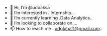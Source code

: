 - 👋 Hi, I’m @uduaksa
- 👀 I’m interested in . Internship..
- 🌱 I’m currently learning .Data Analytics..
- 💞️ I’m looking to collaborate on ...
- 📫 How to reach me . udglobal1@gmail.com..

<!---
uduaksa/uduaksa is a ✨ special ✨ repository because its `README.md` (this file) appears on your GitHub profile.
You can click the Preview link to take a look at your changes.
--->
